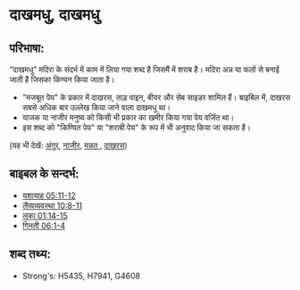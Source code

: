# दाखमधु, दाखमधु #

## परिभाषा: ##

“दाखमधु” मदिरा के संदर्भ में काम में लिया गया शब्द है जिसमैं  में शराब है।
मदिरा अन्न या फलों से बनाई जाती है जिसका किण्वन किया जाता है।

* "मजबूत पेय" के प्रकार में दाखरस, ताड़ वाइन, बीयर और सेब साइडर शामिल हैं। बाइबिल में, दाखरस सबसे अधिक बार उल्लेख किया जाने वाला दाखमधु था।
* याजक या नाजीर मनुष्य को किसी भी प्रकार का खमीर किया गया पेय वर्जित था।
* इस शब्द को "किण्वित पेय" या "शराबी पेय" के रूप में भी अनुवाद किया जा सकता है।

(यह भी देखें: [अंगूर](../other/grape.md), [नाजीर](../kt/nazirite.md), [मन्नत ](../kt/vow.md), [दाखरस](../other/wine.md))

## बाइबल के सन्दर्भ: ##

* [यशायाह 05:11-12](rc://hi/tn/help/isa/05/11)
* [लैव्यव्यवस्था 10:8-11](rc://hi/tn/help/lev/10/08)
* [लूका 01:14-15](rc://hi/tn/help/luk/01/14)
* [गिनती 06:1-4](rc://hi/tn/help/num/06/01)

## शब्द तथ्य: ##

* Strong's: H5435, H7941, G4608
